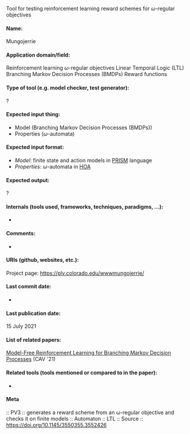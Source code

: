 Tool for testing reinforcement learning reward schemes for $\omega$-regular objectives

#### Name:
Mungojerrie

#### Application domain/field:
Reinforcement learning
$\omega$-regular objectives
Linear Temporal Logic (LTL)
Branching Markov Decision Processes (BMDPs)
Reward functions

#### Type of tool (e.g. model checker, test generator):
?

#### Expected input thing:
- Model (Branching Markov Decision Processes (BMDPs))
- Properties ($\omega$-automata)

#### Expected input format:
- *Model*: finite state and action models in [PRISM](Checkers/PRISM.md) language
- *Properties*: $\omega$-automata in [HOA](../Formats/HOA.md)

#### Expected output:
?

#### Internals (tools used, frameworks, techniques, paradigms, ...):
-

#### Comments:
-

#### URIs (github, websites, etc.):
Project page: https://plv.colorado.edu/wwwmungojerrie/

#### Last commit date:
-

#### Last publication date:
15 July 2021

#### List of related papers:
[Model-Free Reinforcement Learning for Branching Markov Decision Processes](https://doi.org/10.1007/978-3-030-81688-9_30) (CAV '21)

#### Related tools (tools mentioned or compared to in the paper):
-

#### Meta
:: PV3 :: generates a reward scheme from an ω-regular objective and checks it on finite models
:: Automaton
:: LTL
:: Source :: https://doi.org/10.1145/3550355.3552426
